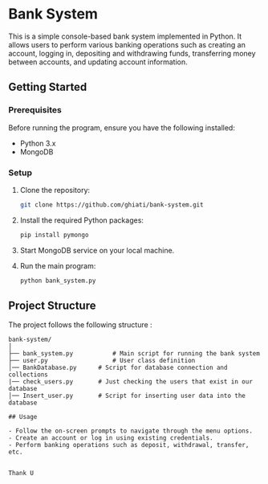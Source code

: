 # Bank System

This is a simple console-based bank system implemented in Python. It allows users to perform various banking operations such as creating an account, logging in, depositing and withdrawing funds, transferring money between accounts, and updating account information.

## Getting Started

### Prerequisites

Before running the program, ensure you have the following installed:

- Python 3.x
- MongoDB

### Setup

1. Clone the repository:

   ```bash
   git clone https://github.com/ghiati/bank-system.git
   ```

2. Install the required Python packages:

   ```bash
   pip install pymongo
   ```

3. Start MongoDB service on your local machine.

4. Run the main program:

   ```bash
   python bank_system.py
   ```

## Project Structure

The project follows the following structure :

```
bank-system/
│
├── bank_system.py           # Main script for running the bank system
├── user.py                  # User class definition
│── BankDatabase.py      # Script for database connection and collections
|── check_users.py       # Just checking the users that exist in our database
│── Insert_user.py       # Script for inserting user data into the database

## Usage

- Follow the on-screen prompts to navigate through the menu options.
- Create an account or log in using existing credentials.
- Perform banking operations such as deposit, withdrawal, transfer, etc.


Thank U 

